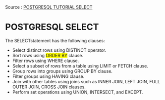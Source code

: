 Source : [POSTGRESQL TUTORIAL SELECT](https://www.postgresqltutorial.com/postgresql-tutorial/postgresql-select/)

# POSTGRESQL SELECT

The SELECTstatement has the following clauses:

- Select distinct rows using DISTINCT operator.
- Sort rows using <span style="background-color: #FFFF00">ORDER BY</span> clause.
- Filter rows using WHERE clause.
- Select a subset of rows from a table using LIMIT or FETCH clause.
- Group rows into groups using GROUP BY clause.
- Filter groups using HAVING clause.
- Join with other tables using joins such as INNER JOIN, LEFT JOIN, FULL OUTER JOIN, CROSS JOIN clauses.
- Perform set operations using UNION, INTERSECT, and EXCEPT.
